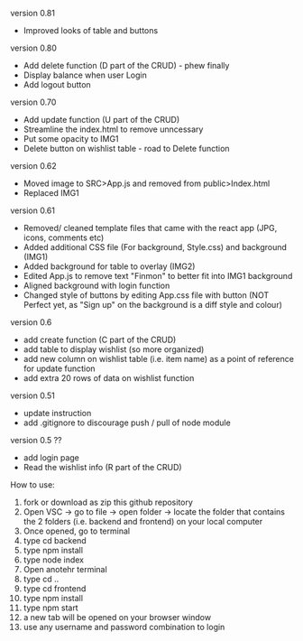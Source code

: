 version 0.81
- Improved looks of table and buttons

version 0.80
- Add delete function (D part of the CRUD) - phew finally
- Display balance when user Login
- Add logout button

version 0.70
- Add update function (U part of the CRUD)
- Streamline the index.html to remove unncessary 
- Put some opacity to IMG1
- Delete button on wishlist table - road to Delete function

version 0.62
- Moved image to SRC>App.js and removed from public>Index.html
- Replaced IMG1

version 0.61
- Removed/ cleaned template files that came with the react app (JPG, icons, comments etc)
- Added additional CSS file (For background, Style.css) and background (IMG1)
- Added background for table to overlay (IMG2)
- Edited App.js to remove text "Finmon" to better fit into IMG1 background
- Aligned background with login function
- Changed style of buttons by editing App.css file with button (NOT Perfect yet, as "Sign up" on the background is a diff style and colour)

version 0.6
- add create function (C part of the CRUD)
- add table to display wishlist (so more organized)
- add new column on wishlist table (i.e. item name) as a point of reference for update function
- add extra 20 rows of data on wishlist function

version 0.51
- update instruction 
- add .gitignore to discourage push / pull of node module

version 0.5 ??
- add login page
- Read the wishlist info (R part of the CRUD)



How to use:
1. fork or download as zip this github repository
2. Open VSC -> go to file -> open folder -> locate the folder that contains the 2 folders (i.e. backend and frontend) on your local computer 
3. Once opened, go to terminal 
4. type cd backend
5. type npm install
6. type node index
7. Open anotehr terminal
8. type cd ..
9. type cd frontend
10. type npm install
11. type npm start
12. a new tab will be opened on your browser window
13. use any username and password combination to login